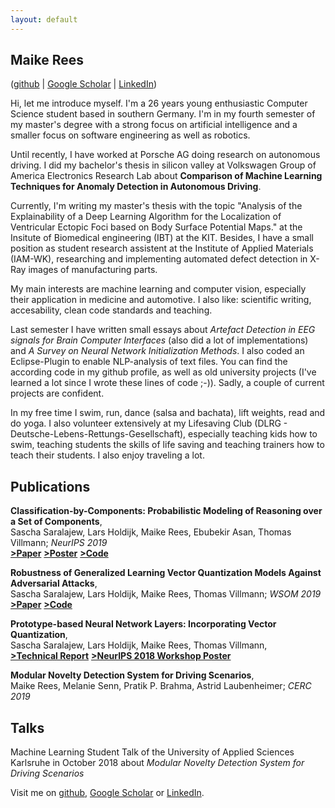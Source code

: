 ```yaml
---
layout: default
---
```


## Maike Rees
([github](https://github.com/maikefer) | [Google Scholar](https://scholar.google.de/citations?user=7ervD1UAAAAJ&hl=de&oi=ao) | [LinkedIn](https://www.linkedin.com/in/maike-rees-8b6103150))

Hi, let me introduce myself. I'm a 26 years young enthusiastic Computer Science student based in southern Germany. I'm in my fourth semester of my master's degree with a strong focus on artificial intelligence and a smaller focus on software engineering as well as robotics.

Until recently, I have worked at Porsche AG doing research on autonomous driving. I did my bachelor's thesis in silicon valley at Volkswagen Group of America Electronics Research Lab about **Comparison of Machine Learning Techniques for Anomaly Detection in Autonomous Driving**.

Currently, I'm writing my master's thesis with the topic "Analysis of the Explainability of a Deep Learning Algorithm for the Localization of Ventricular Ectopic Foci based on Body Surface Potential Maps." at the Insitute of Biomedical engineering (IBT) at the KIT. Besides, I have a small position as student research assistent at the Institute of Applied Materials (IAM-WK), researching and implementing automated defect detection in X-Ray images of manufacturing parts.

My main interests are machine learning and computer vision, especially their application in medicine and automotive. 
I also like: scientific writing, accesability, clean code standards and teaching.

Last semester I have written small essays about _Artefact Detection in EEG signals for Brain Computer Interfaces_ (also did a lot of implementations) and _A Survey on Neural Network Initialization Methods_. I also coded an Eclipse-Plugin to enable NLP-analysis of text files. You can find the according code in my github profile, as well as old university projects (I've learned a lot since I wrote these lines of code ;-)). Sadly, a couple of current projects are confident. 

In my free time I swim, run, dance (salsa and bachata), lift weights, read and do yoga. I also volunteer extensively at my Lifesaving Club (DLRG - Deutsche-Lebens-Rettungs-Gesellschaft), especially teaching kids how to swim, teaching students the skills of life saving and teaching trainers how to teach their students. I also enjoy traveling a lot.

## Publications
**Classification-by-Components: Probabilistic Modeling of Reasoning over a Set of Components**,<br/>
Sascha Saralajew, Lars Holdijk, Maike Rees, Ebubekir Asan, Thomas Villmann; _NeurIPS 2019_ <br/>
[**>Paper**](https://papers.nips.cc/paper/8546-classification-by-components-probabilistic-modeling-of-reasoning-over-a-set-of-components.pdf)     [**>Poster**](https://www.dropbox.com/sh/f2o34nc1fvbczeu/AACyv1nnGKtJegBeZhWi949za?dl=0&preview=Poster+-+Classification+By+Components.pdf)   [**>Code**](https://github.com/saralajew/cbc_networks)


**Robustness of Generalized Learning Vector Quantization Models Against Adversarial Attacks**,<br/>
Sascha Saralajew, Lars Holdijk, Maike Rees, Thomas Villmann; _WSOM 2019_ <br/>
[**>Paper**](https://arxiv.org/pdf/1902.00577.pdf)    [**>Code**](https://github.com/LarsHoldijk/robust_LVQ_models)


**Prototype-based Neural Network Layers: Incorporating Vector Quantization**, <br/>
Sascha Saralajew, Lars Holdijk, Maike Rees, Thomas Villmann, <br/>
[**>Technical Report**](https://arxiv.org/abs/1812.01214)  [**>NeurIPS 2018 Workshop Poster**](https://larsholdijk.github.io/publication/pub2018a/poster.pdf)


**Modular Novelty Detection System for Driving Scenarios**, <br/>
Maike Rees, Melanie Senn, Pratik P. Brahma, Astrid Laubenheimer; _CERC 2019_

## Talks
Machine Learning Student Talk of the University of Applied Sciences Karlsruhe in October 2018 about _Modular Novelty Detection System for Driving Scenarios_



Visit me on [github](https://github.com/maikefer), [Google Scholar](https://scholar.google.de/citations?user=7ervD1UAAAAJ&hl=de&oi=ao)  or [LinkedIn](https://www.linkedin.com/in/maike-rees-8b6103150).

